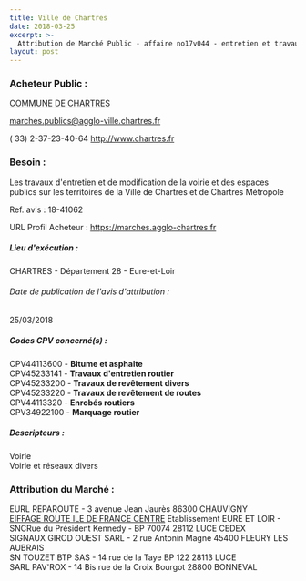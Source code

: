 ```yaml
---
title: Ville de Chartres
date: 2018-03-25
excerpt: >-
  Attribution de Marché Public - affaire no17v044 - entretien et travaux de voirie
layout: post
---
```


### Acheteur Public : 
<a href="/acheteur-32/siren-212800858"> COMMUNE DE CHARTRES</a><br/>



marches.publics@agglo-ville.chartres.fr

( 33) 2-37-23-40-64
http://www.chartres.fr
### Besoin :

Les travaux d'entretien et de modification de la voirie et des espaces publics sur les territoires de la Ville de Chartres et de Chartres Métropole

Ref. avis : 18-41062

URL Profil Acheteur : https://marches.agglo-chartres.fr

##### Lieu d'exécution :

CHARTRES - Département 28 - Eure-et-Loir

###### Date de publication de l'avis d'attribution : 
25/03/2018

##### Codes CPV concerné(s) :
CPV44113600 - **Bitume et asphalte** <br/>
CPV45233141 - **Travaux d'entretien routier** <br/>
CPV45233200 - **Travaux de revêtement divers** <br/>
CPV45233220 - **Travaux de revêtement de routes** <br/>
CPV44113320 - **Enrobés routiers** <br/>
CPV34922100 - **Marquage routier** <br/>

##### Descripteurs :
Voirie <br/>
Voirie et réseaux divers <br/>

### Attribution du Marché :
EURL REPAROUTE - 3 avenue Jean Jaurès 86300 CHAUVIGNY <br/>
<a href="/entreprise-261/siren-433604196"> EIFFAGE ROUTE ILE DE FRANCE CENTRE</a>    Etablissement EURE ET LOIR - SNCRue du Président Kennedy - BP 70074 28112 LUCE CEDEX <br/>
SIGNAUX GIROD OUEST SARL - 2 rue Antonin Magne 45400 FLEURY LES AUBRAIS <br/>
SN TOUZET BTP SAS - 14 rue de la Taye BP 122 28113 LUCE <br/>
SARL PAV'ROX - 14 Bis rue de la Croix Bourgot 28800 BONNEVAL <br/>
